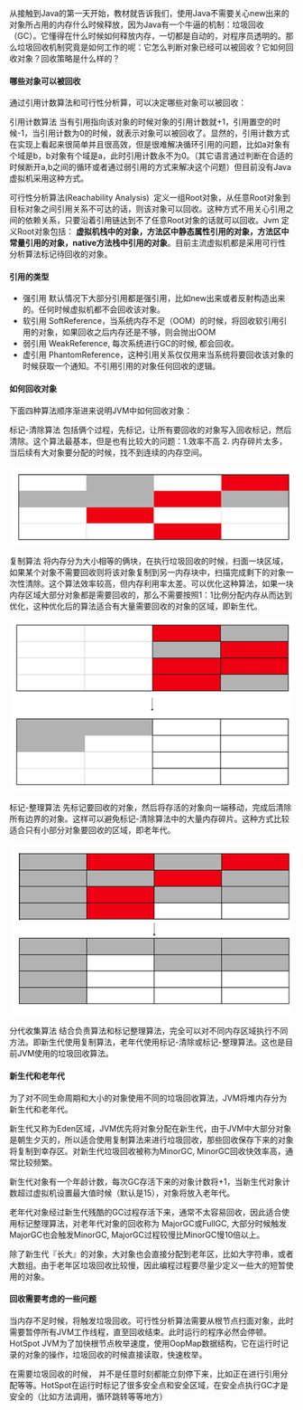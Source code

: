 从接触到Java的第一天开始，教材就告诉我们，使用Java不需要关心new出来的对象所占用的内存什么时候释放，因为Java有一个牛逼的机制：垃圾回收（GC）。它懂得在什么时候如何释放内存，一切都是自动的，对程序员透明的。那么垃圾回收机制究竟是如何工作的呢：它怎么判断对象已经可以被回收？它如何回收对象？回收策略是什么样的？

#### 哪些对象可以被回收

通过引用计数算法和可行性分析算，可以决定哪些对象可以被回收：

引用计数算法  当有引用指向该对象的时候对象的引用计数就+1，引用置空的时候-1，当引用计数为0的时候，就表示对象可以被回收了。显然的，引用计数方式在实现上看起来很简单并且很高效，但是很难解决循环引用的问题，比如a对象有个域是b，b对象有个域是a，此时引用计数永不为0。（其它语言通过判断在合适的时候断开a,b之间的循环或者通过弱引用的方式来解决这个问题）但目前没有Java虚拟机采用这种方式。

可行性分析算法(Reachability Analysis)  定义一组Root对象，从任意Root对象到目标对象之间引用关系不可达的话，则该对象可以回收。这种方式不用关心引用之间的依赖关系，只要沿着引用链达到不了任意Root对象的话就可以回收。Jvm 定义Root对象包括： **虚拟机栈中的对象，方法区中静态属性引用的对象，方法区中常量引用的对象，native方法栈中引用的对象**。目前主流虚拟机都是采用可行性分析算法标记待回收的对象。

#### 引用的类型

- 强引用 默认情况下大部分引用都是强引用，比如new出来或者反射构造出来的。任何时候虚拟机都不会回收该对象。
- 软引用 SoftReference，当系统内存不足（OOM）的时候，将回收软引用引用的对象，如果回收之后内存还是不够，则会抛出OOM
- 弱引用 WeakReference, 每次系统进行GC的时候, 都会回收。
- 虚引用 PhantomReference，这种引用关系仅仅用来当系统将要回收该对象的时候获取一个通知。不引用引用的对象任何回收的逻辑。

#### 如何回收对象

下面四种算法顺序渐进来说明JVM中如何回收对象：

标记-清除算法 包括俩个过程，先标记，让所有要回收的对象写入回收标记，然后清除。这个算法最基本，但是也有比较大的问题：1.效率不高 2. 内存碎片太多，当后续有大对象要分配的时候，找不到连续的内存空间。

![标记清除](https://raw.githubusercontent.com/chufengma/JVMDocs/master/images/jvm_gc_mark_clean.png)

复制算法 将内存分为大小相等的俩块，在执行垃圾回收的时候，扫面一块区域，如果某个对象不需要回收则将该对象复制到另一内存块中，扫描完成剩下的对象一次性清除。这个算法效率较高，但内存利用率太差。可以优化这种算法，如果一块内存区域大部分对象都是需要回收的，那么不需要按照1：1比例分配内存从而达到优化，这种优化后的算法适合有大量需要回收的对象的区域，即新生代。

![标记清除](https://raw.githubusercontent.com/chufengma/JVMDocs/master/images/jvm_gc_copy.png)

标记-整理算法 先标记要回收的对象，然后将存活的对象向一端移动，完成后清除所有边界的对象。这样可以避免标记-清除算法中的大量内存碎片。这种方式比较适合只有小部分对象要回收的区域，即老年代。

![标记清除](https://raw.githubusercontent.com/chufengma/JVMDocs/master/images/jvm_gc_mark_zhengli.png)

分代收集算法 结合负责算法和标记整理算法，完全可以对不同内存区域执行不同方法。即新生代使用复制算法，老年代使用标记-清除或标记-整理算法。这也是目前JVM使用的垃圾回收算法。

#### 新生代和老年代

为了对不同生命周期和大小的对象使用不同的垃圾回收算法，JVM将堆内存分为新生代和老年代。

新生代又称为Eden区域，JVM优先将对象分配在新生代，由于JVM中大部分对象是朝生夕灭的，所以适合使用复制算法来进行垃圾回收，那些回收保存下来的对象将复制到幸存区。对新生代垃圾回收被称为MinorGC, MinorGC回收快效率高，通常比较频繁。

新生代对象有一个年龄计数，每次GC存活下来的对象计数将+1，当新生代对象计数超过虚拟机设置最大值时候（默认是15），对象将放入老年代。

老年代对象经过新生代残酷的GC过程存活下来，通常不太容易回收，因此适合使用标记整理算法，对老年代对象的回收称为 MajorGC或FullGC, 大部分时候触发MajorGC也会触发MinorGC, MajorGC过程较慢比MinorGC慢10倍以上。

除了新生代『长大』的对象，大对象也会直接分配到老年区，比如大字符串，或者大数组。由于老年区垃圾回收比较慢，因此编程过程要尽量少定义一些大的短暂使用的对象。

#### 回收需要考虑的一些问题

当内存不足时候，将触发垃圾回收。可行性分析算法需要从根节点扫面对象，此时需要暂停所有JVM工作线程，直至回收结束。此时运行的程序必然会停顿。HotSpot JVM为了加快根节点枚举速度，使用OopMap数据结构，它在运行时记录的对象的操作，垃圾回收的时候直接读取，快速枚举。

在需要垃圾回收的时候， 并不是任意时刻都能立刻停下来，比如正在进行引用分配等等。HotSpot在运行时标记了很多安全点和安全区域，在安全点执行GC才是安全的（比如方法调用，循环跳转等等地方）
